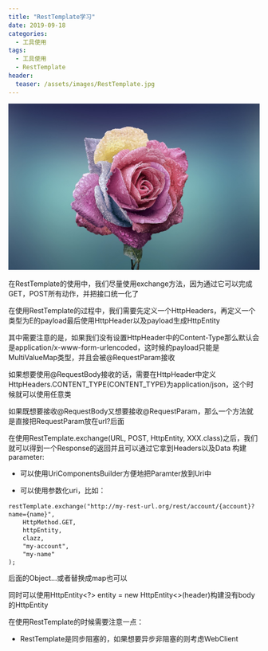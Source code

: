 ```yaml
---
title: "RestTemplate学习"
date: 2019-09-18
categories:
  - 工具使用
tags:
  - 工具使用
  - RestTemplate
header:
  teaser: /assets/images/RestTemplate.jpg
---
```

![image](/assets/images/RestTemplate.jpg)

在RestTemplate的使用中，我们尽量使用exchange方法，因为通过它可以完成GET，POST所有动作，并把接口统一化了

在使用RestTemplate的过程中，我们需要先定义一个HttpHeaders，再定义一个类型为E的payload最后使用HttpHeader以及payload生成HttpEntity<E>

其中需要注意的是，如果我们没有设置HttpHeader中的Content-Type那么默认会是application/x-www-form-urlencoded，这时候的payload只能是MultiValueMap类型，并且会被@RequestParam接收

如果想要使用@RequestBody接收的话，需要在HttpHeader中定义HttpHeaders.CONTENT_TYPE(CONTENT_TYPE)为application/json，这个时候就可以使用任意类

如果既想要接收@RequestBody又想要接收@RequestParam，那么一个方法就是直接把RequestParam放在url?后面

在使用RestTemplate.exchange(URL, POST, HttpEntity, XXX.class)之后，我们就可以得到一个Response<XXX>的返回并且可以通过它拿到Headers以及Data
构建parameter:
- 可以使用UriComponentsBuilder方便地把Paramter放到Uri中

- 可以使用参数化uri，比如：
``` 
restTemplate.exchange("http://my-rest-url.org/rest/account/{account}?name={name}",
    HttpMethod.GET,
    httpEntity,
    clazz,
    "my-account",
    "my-name"
);
```
后面的Object...或者替换成map也可以

同时可以使用HttpEntity<?> entity = new HttpEntity<>(header)构建没有body的HttpEntity

在使用RestTemplate的时候需要注意一点：
- RestTemplate是同步阻塞的，如果想要异步非阻塞的则考虑WebClient
